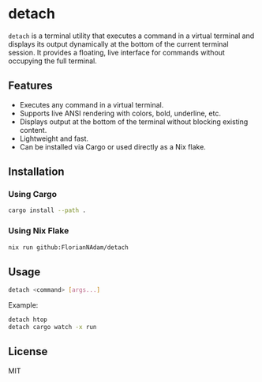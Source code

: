 # detach

`detach` is a terminal utility that executes a command in a virtual terminal and displays its output dynamically at the bottom of the current terminal session. It provides a floating, live interface for commands without occupying the full terminal.

## Features

* Executes any command in a virtual terminal.
* Supports live ANSI rendering with colors, bold, underline, etc.
* Displays output at the bottom of the terminal without blocking existing content.
* Lightweight and fast.
* Can be installed via Cargo or used directly as a Nix flake.

## Installation

### Using Cargo

```bash
cargo install --path .
```

### Using Nix Flake

```bash
nix run github:FlorianNAdam/detach
```

## Usage

```bash
detach <command> [args...]
```

Example:

```bash
detach htop
detach cargo watch -x run
```

## License

MIT
